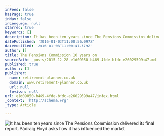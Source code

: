 ```yaml
---
inFeed: false
hasPage: true
inNav: false
inLanguage: null
starred: true
keywords: []
description: It has been ten years since The Pensions Commission delivered its final report. Padraig Floyd asks how it has influenced the market
datePublished: '2016-01-03T11:00:56.097Z'
dateModified: '2016-01-03T11:00:47.579Z'
author: []
title: The Pensions Commission 10 years on
sourcePath: _posts/2015-12-28-e1d09050-b469-4fde-bfdc-e26029599a47.md
published: true
authors: []
publisher:
  name: retirement-planner.co.uk
  domain: www.retirement-planner.co.uk
  url: null
  favicon: null
url: e1d09050-b469-4fde-bfdc-e26029599a47/index.html
_context: 'http://schema.org'
_type: Article

---
```

![It has been ten years since The Pensions Commission delivered its final report. Pádraig Floyd asks how it has influenced the market](https://s3-us-west-2.amazonaws.com/the-grid-img/p/d8ee3ff2eb4b3096e7fa64e285d35a2a501ebcef.jpg)